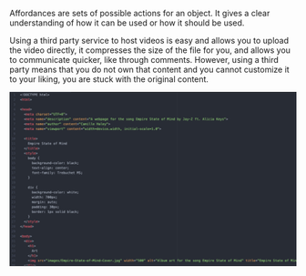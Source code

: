 Affordances are sets of possible actions for an object. It gives a clear understanding of how it can be used or how it should be used.

Using a third party service to host videos is easy and allows you to upload the video directly, it compresses the size of the file for you, and allows you to communicate quicker, like through comments. However, using a third party means that you do not own that content and you cannot customize it to your liking, you are stuck with the original content.

![Screenshot](./images/screenshot.png)
